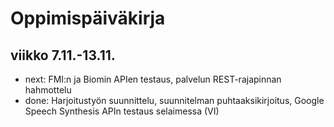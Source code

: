# Oppimispäiväkirja

## viikko 7.11.-13.11.
* next: FMI:n ja Biomin APIen testaus, palvelun REST-rajapinnan hahmottelu
* done: Harjoitustyön suunnittelu, suunnitelman puhtaaksikirjoitus, Google Speech Synthesis APIn testaus selaimessa (VI)